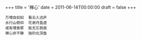 +++
title = '禅心'
date = 2011-06-14T00:00:00
draft = false
+++

```text
万境自如如  看云入远庐
水行山俯仰  花谢月盈虚
或有埋香冢  能无忘我居
禅心非不静  独钓北溟鱼
```
